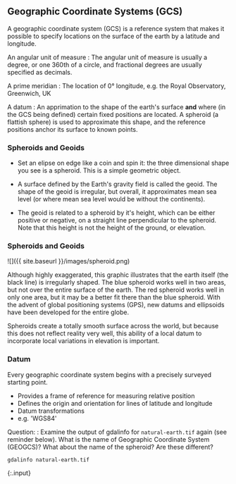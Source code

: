 ---
---

## Geographic Coordinate Systems (GCS)

A geographic coordinate system (GCS) is a reference system that makes it possible to specify locations on the surface of the earth by a latitude and longitude.

An angular unit of measure
: The angular unit of measure is usually a degree, or one 360th of a circle, and fractional degrees are usually specified as decimals.
  
A prime meridian
: The location of 0° longitude, e.g. the Royal Observatory, Greenwich, UK

A datum
: An apprimation to the shape of the earth's surface **and** where (in the GCS being defined) certain fixed positions are located. A spheroid (a flattish sphere) is used to approximate this shape, and the reference positions anchor its surface to known points.

<!--split-->

### Spheroids and Geoids

- Set an elipse on edge like a coin and spin it: the three dimensional shape you see is a spheroid. This is a simple geometric object.

- A surface defined by the Earth's gravity field is called the geoid. The shape of the geoid is irregular, but overall, it approximates mean sea level (or where mean sea level would be without the continents).

- The geoid is related to a spheroid by it's height, which can be either positive or negative, on a straight line perpendicular to the spheroid. Note that this height is not the height of the ground, or elevation.

<!--split-->

### Spheroids and Geoids

![]({{ site.baseurl }}/images/spheroid.png)

<aside class="notes">
Although highly exaggerated, this graphic illustrates that the earth itself (the black line) is irregularly shaped. The blue spheroid works well in two areas, but not over the entire surface of the earth. The red spheroid works well in only one area, but it may be a better fit there than the blue spheroid. With the advent of global positioning systems (GPS), new datums and ellipsoids have been developed for the entire globe. 

Spheroids create a totally smooth surface across the world, but because this does not reflect reality very well, this ability of a local datum to incorporate local variations in elevation is important.
</aside>

<!--split-->

### Datum

Every geographic coordinate system begins with a precisely surveyed starting point.

- Provides a frame of reference for measuring relative position
- Defines the origin and orientation for lines of latitude and longitude
- Datum transformations
- e.g. 'WGS84'

Question:
: Examine the output of gdalinfo for `natural-earth.tif` again (see reminder below). What is the name of Geographic Coordinate System (GEOGCS)? What about the name of the spheroid? Are these different?

~~~
gdalinfo natural-earth.tif
~~~
{:.input}

